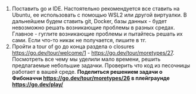 1. Поставить go и IDE. Настоятельно рекомендуется все ставить на Ubuntu, ее использовать с помощью WSL2 или другой виртуалки. В дальнейшем будем ставить git, Docker, базы данных - будет невозможно решать возникающие проблемы в разных средах. Главное - гуглите возникающие проблемы и пытайтесь решать их сами. Если что-то никак не получается, пишите в тг.
2. Пройти a tour of go до конца раздела о closures https://go.dev/tour/welcome/1 -  https://go.dev/tour/moretypes/27. Посмотреть все чему мы уделили мало времени, решить предлагаемые небольшие задачки. Проверить что код из песочницы работает в вашей среде. 
**Поделиться решением задачи о Фибоначчи https://go.dev/tour/moretypes/26 в плейграунде  https://go.dev/play/**